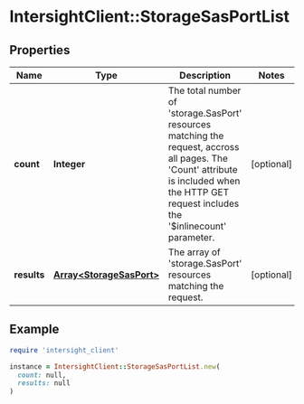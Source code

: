 # IntersightClient::StorageSasPortList

## Properties

| Name | Type | Description | Notes |
| ---- | ---- | ----------- | ----- |
| **count** | **Integer** | The total number of &#39;storage.SasPort&#39; resources matching the request, accross all pages. The &#39;Count&#39; attribute is included when the HTTP GET request includes the &#39;$inlinecount&#39; parameter. | [optional] |
| **results** | [**Array&lt;StorageSasPort&gt;**](StorageSasPort.md) | The array of &#39;storage.SasPort&#39; resources matching the request. | [optional] |

## Example

```ruby
require 'intersight_client'

instance = IntersightClient::StorageSasPortList.new(
  count: null,
  results: null
)
```

